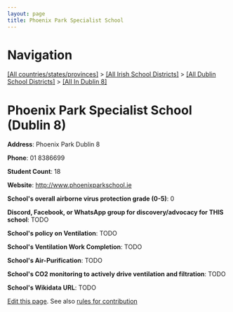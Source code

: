 ```yaml
---
layout: page
title: Phoenix Park Specialist School
---
```

# Navigation

[[All countries/states/provinces]](../../../..) > [[All Irish School Districts]](../../..) > [[All Dublin School Districts]](../..) > [[All In Dublin 8]](..)

# Phoenix Park Specialist School (Dublin 8)

**Address**: Phoenix Park Dublin 8

**Phone**: 01 8386699

**Student Count**: 18

**Website**: <http://www.phoenixparkschool.ie>

**School's overall airborne virus protection grade (0-5)**: 0

**Discord, Facebook, or WhatsApp group for discovery/advocacy for THIS school**: TODO

**School's policy on Ventilation**: TODO

**School's Ventilation Work Completion**: TODO

**School's Air-Purification**: TODO

**School's CO2 monitoring to actively drive ventilation and filtration**: TODO

**School's Wikidata URL**: TODO


[Edit this page](https://github.com/ventilate-schools/Ireland/edit/main/./Dublin_8/Phoenix_Park_Specialist_School.md). See also [rules for contribution](../../../contribution-rules/)